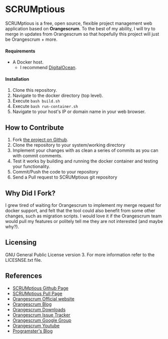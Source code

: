 # SCRUMptious
SCRUMptious is a free, open source, flexible project management web application based on
**Orangescrum**. To the best of my ability, I will try to merge in updates from Orangescrum so that hopefully this project will just be Orangescrum + more.


#### Requirements
* A Docker host.
  * I recommend [DigitalOcean](https://www.digitalocean.com/features/one-click-apps/docker/).

#### Installation

  1. Clone this repository.
  2. Navigate to the docker directory (top level).
  3. Execute `bash build.sh`
  4. Execute `bash run-container.sh`
  5. Navigate to your host's IP or domain name in your web browser.


## How to Contribute
  1. Fork [the project on Github](https://github.com/programster/SCRUMptious).
  2. Clone the repository to your system/working directory
  3. Implement your changes with as clean a series of commits as you can with commit comments.
  4. Test it works by building and running the docker container and testing your functionality.
  5. Commit/Push the code to your repository
  6. Send a Pull request to SCRUMptious git repository


## Why Did I Fork?
I grew tired of waiting for Orangescrum to implement my merge request for docker support, and felt that the tool could also benefit from some other changes, such as migration scripts. I would love it if the Orangescrum team would pull my features or politely tell me they are not interested (and maybe why?).

## Licensing
GNU General Public License version 3. For more information refer to the LICESNSE.txt file.

## References
 * [SCRUMptious Github Page](https://github.com/programster/SCRUMptious)
 * [SCRUMptious Pull Page](https://github.com/programster/SCRUMptious/pulls)
 * [Orangescrum Official website](http://www.orangescrum.com)
 * [Orangescrum Blog](http://blog.orangescrum.com)
 * [Orangescrum Downloads](http://www.orangescrum.org/free-download)
 * [Orangescrum Issue Tracker](https://github.com/Orangescrum/orangescrum/issues)
 * [Orangescrum Google Group](https://groups.google.com/group/orangescrum-community-support)
 * [Orangescrum Youtube](https://www.youtube.com/watch?v=4qCaP0TZuxU)
 * [Programster's Blog](http://blog.programster.org)
